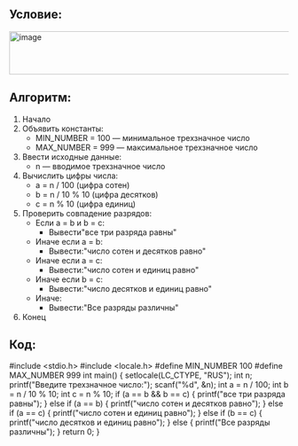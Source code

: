 ## Условие:
<img width="805" height="78" alt="image" src="https://github.com/user-attachments/assets/1f21c6f3-cd68-4ffa-9c61-27d909aba313" />

## Алгоритм:
1. Начало
2. Объявить константы:
   - MIN_NUMBER = 100 — минимальное трехзначное число
   - MAX_NUMBER = 999 — максимальное трехзначное число
3. Ввести исходные данные:
   - n — вводимое трехзначное число
4. Вычислить цифры числа:
   - a = n / 100 (цифра сотен)
   - b = n / 10 % 10 (цифра десятков)
   - c = n % 10 (цифра единиц)
5. Проверить совпадение разрядов:
   - Если a = b и b = c:
     - Вывести"все три разряда равны"
   - Иначе если a = b:
     - Вывести:"число сотен и десятков равно"
   - Иначе если a = c:
     - Вывести:"число сотен и единиц равно"
   - Иначе если b = c:
     - Вывести:"число десятков и единиц равно"
   - Иначе:
     - Вывести:"Все разряды различны"
6. Конец

## Код:

#include <stdio.h>
#include <locale.h>
#define MIN_NUMBER 100
#define MAX_NUMBER 999
int main() {
    setlocale(LC_CTYPE, "RUS");
    int n;
    printf("Введите трехзначное число:");
    scanf("%d", &n);
    int a = n / 100;
    int b = n / 10 % 10;
    int c = n % 10;
    if (a == b && b == c) {
        printf("все три разряда равны");
    }
    else if (a == b) {
        printf("число сотен и десятков равно");
    }
    else if (a == c) {
        printf("число сотен и единиц равно");
    }
    else if (b == c) {
        printf("число десятков и единиц равно");
    }
    else {
        printf("Все разряды различны");
    }
    return 0;
}
